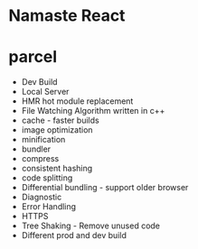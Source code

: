 # Namaste React 

# parcel
- Dev Build
- Local Server
- HMR hot module replacement
- File Watching Algorithm written in c++
- cache - faster builds
- image optimization
- minification
- bundler
- compress
- consistent hashing
- code splitting
- Differential bundling - support older browser
- Diagnostic
- Error Handling
- HTTPS
- Tree Shaking - Remove unused code
- Different prod and dev build



